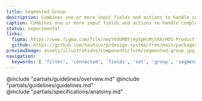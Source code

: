 ```yaml
---
title: Segmented Group
description: Combines one or more input fields and actions to handle complex filtering and data collection.
caption: Combines one or more input fields and actions to handle complex filtering and data collection.
status: experimental
links:
  figma: https://www.figma.com/file/noyY6dUMDYjmySpHcMjhkN/HDS-Product---Components?node-id=30150%3A45701&t=akpWrhSdwygOH6md-1
  github: https://github.com/hashicorp/design-system/tree/main/packages/components/addon/components/hds/segmented-group
previewImage: assets/illustrations/components/form/segmented-group.jpg
navigation:
  keywords: [ 'filter', 'connected', 'fields', 'set', 'group', 'segment', 'form', 'button', 'dropdown', 'input', 'select' ]
---
```


<section data-tab="Guidelines">
  @include "partials/guidelines/overview.md"
  @include "partials/guidelines/guidelines.md"
</section>

<section data-tab="Code">
</section>

<section data-tab="Specifications">
  @include "partials/specifications/anatomy.md"
</section>

<section data-tab="Accessibility">
</section>